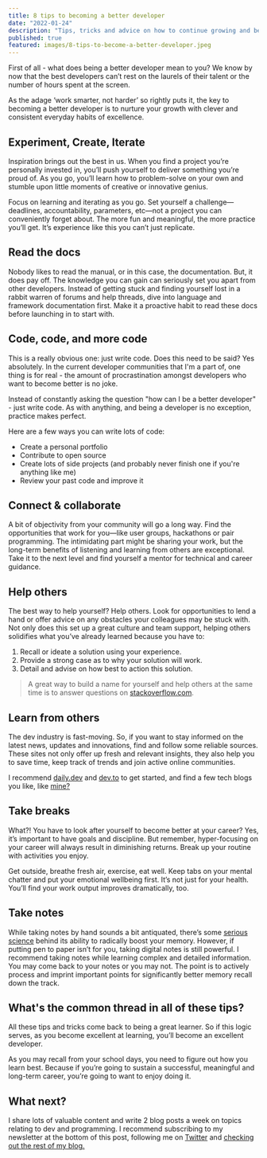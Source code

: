 ```yaml
---
title: 8 tips to becoming a better developer
date: "2022-01-24"
description: "Tips, tricks and advice on how to continue growing and become a better developer, day-by-day."
published: true
featured: images/8-tips-to-become-a-better-developer.jpeg
---
```


First of all - what does being a better developer mean to you? We know by now that the best developers can’t rest on the laurels of their talent or the number of hours spent at the screen. 

As the adage ‘work smarter, not harder’ so rightly puts it, the key to becoming a better developer is to nurture your growth with clever and consistent everyday habits of excellence.

## Experiment, Create, Iterate

Inspiration brings out the best in us. When you find a project you’re personally invested in, you’ll push yourself to deliver something you’re proud of. As you go, you’ll learn how to problem-solve on your own and stumble upon little moments of creative or innovative genius. 

Focus on learning and iterating as you go. Set yourself a challenge—deadlines, accountability, parameters, etc—not a project you can conveniently forget about. The more fun and meaningful, the more practice you’ll get. It’s experience like this you can’t just replicate.

## Read the docs

Nobody likes to read the manual, or in this case, the documentation. But, it does pay off. The knowledge you can gain can seriously set you apart from other developers. Instead of getting stuck and finding yourself lost in a rabbit warren of forums and help threads, dive into language and framework documentation first. Make it a proactive habit to read these docs before launching in to start with.

## Code, code, and more code

This is a really obvious one: just write code. Does this need to be said? Yes absolutely. In the current developer communities that I'm a part of, one thing is for real - the amount of procrastination amongst developers who want to become better is no joke.

Instead of constantly asking the question "how can I be a better developer" - just write code. As with anything, and being a developer is no exception, practice makes perfect.

Here are a few ways you can write lots of code:

- Create a personal portfolio
- Contribute to open source
- Create lots of side projects (and probably never finish one if you're anything like me)
- Review your past code and improve it

## Connect & collaborate

A bit of objectivity from your community will go a long way. Find the opportunities that work for you—like user groups, hackathons or pair programming. The intimidating part might be sharing your work, but the long-term benefits of listening and learning from others are exceptional. Take it to the next level and find yourself a mentor for technical and career guidance.

## Help others

The best way to help yourself? Help others. Look for opportunities to lend a hand or offer advice on any obstacles your colleagues may be stuck with. Not only does this set up a great culture and team support, helping others solidifies what you’ve already learned because you have to:

1. Recall or ideate a solution using your experience.
2. Provide a strong case as to why your solution will work.
3. Detail and advise on how best to action this solution.

> A great way to build a name for yourself and help others at the same time is to answer questions on  [stackoverflow.com](https://stackoverflow.com/).

## Learn from others

The dev industry is fast-moving. So, if you want to stay informed on the latest news, updates and innovations, find and follow some reliable sources. These sites not only offer up fresh and relevant insights, they also help you to save time, keep track of trends and join active online communities.

I recommend [daily.dev](https://daily.dev/) and [dev.to](https://dev.to/) to get started, and find a few tech blogs you like, like [mine?](https://joelmale.com/blog)

## Take breaks

What?! You have to look after yourself to become better at your career? Yes, it’s important to have goals and discipline. But remember, hyper-focusing on your career will always result in diminishing returns. Break up your routine with activities you enjoy.

Get outside, breathe fresh air, exercise, eat well. Keep tabs on your mental chatter and put your emotional wellbeing first. It’s not just for your health. You’ll find your work output improves dramatically, too.

## Take notes

While taking notes by hand sounds a bit antiquated, there’s some [serious science](https://theconversation.com/note-taking-by-hand-a-powerful-tool-to-support-memory-144049) behind its ability to radically boost your memory. However, if putting pen to paper isn’t for you, taking digital notes is still powerful. I recommend taking notes while learning complex and detailed information. You may come back to your notes or you may not. The point is to actively process and imprint important points for significantly better memory recall down the track.

## What's the common thread in all of these tips?

All these tips and tricks come back to being a great learner. So if this logic serves, as you become excellent at learning, you’ll become an excellent developer. 

As you may recall from your school days, you need to figure out how you learn best. Because if you’re going to sustain a successful, meaningful and long-term career, you’re going to want to enjoy doing it. 

## What next?

I share lots of valuable content and write 2 blog posts a week on topics relating to dev and programming. I recommend subscribing to my newsletter at the bottom of this post, following me on [Twitter](https://twitter.com/joelwmale) and [checking out the rest of my blog.](https://joelmale.com/blog)